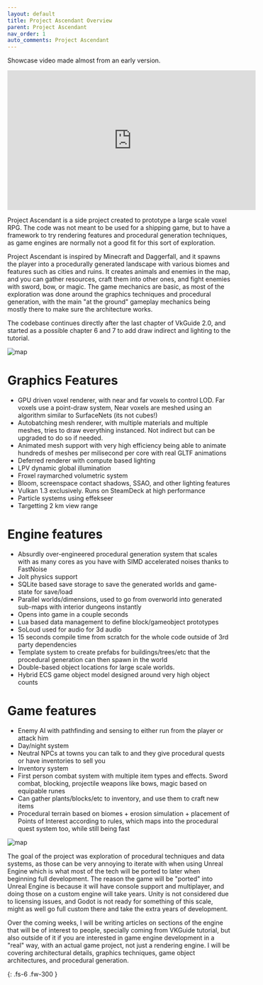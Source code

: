 ```yaml
---
layout: default
title: Project Ascendant Overview
parent: Project Ascendant
nav_order: 1
auto_comments: Project Ascendant
---
```


Showcase video made almost from an early version.
<iframe width="560" height="315" src="https://www.youtube.com/embed/ugsaEypPfn4?si=HkYnio8GM-auuGOV" title="YouTube video player" frameborder="0" allow="accelerometer; autoplay; clipboard-write; encrypted-media; gyroscope; picture-in-picture; web-share" referrerpolicy="strict-origin-when-cross-origin" allowfullscreen></iframe>

Project Ascendant is a side project created to prototype a large scale voxel RPG. The code was not meant to be used for a shipping game, but to have a framework to try rendering features and procedural generation techniques, as game engines are normally not a good fit for this sort of exploration. 

Project Ascendant is inspired by Minecraft and Daggerfall, and it spawns the player into a procedurally generated landscape with various biomes and features such as cities and ruins. It creates animals and enemies in the map, and you can gather resources, craft them into other ones, and fight enemies with sword, bow, or magic. The game mechanics are basic, as most of the exploration was done around the graphics techniques and procedural generation, with the main "at the ground" gameplay mechanics being mostly there to make sure the architecture works. 

The codebase continues directly after the last chapter of VkGuide 2.0, and started as a possible chapter 6 and 7 to add draw indirect and lighting to the tutorial. 


![map]({{site.baseurl}}/diagrams/ascendant/grass.jpg)

# Graphics Features
* GPU driven voxel renderer, with near and far voxels to control LOD. Far voxels use a point-draw system, Near voxels are meshed using an algorithm similar to SurfaceNets (its not cubes!)
* Autobatching mesh renderer, with multiple materials and multiple meshes, tries to draw everything instanced. Not indirect but can be upgraded to do so if needed.
* Animated mesh support with very high efficiency being able to animate hundreds of meshes per milisecond per core with real GLTF animations
* Deferred renderer with compute based lighting
* LPV dynamic global illumination
* Froxel raymarched volumetric system
* Bloom, screenspace contact shadows, SSAO, and other lighting features
* Vulkan 1.3 exclusively. Runs on SteamDeck at high performance
* Particle systems using effekseer
* Targetting 2 km view range

# Engine features
* Absurdly over-engineered procedural generation system that scales with as many cores as you have with SIMD accelerated noises thanks to FastNoise
* Jolt physics support
* SQLite based save storage to save the generated worlds and game-state for save/load
* Parallel worlds/dimensions, used to go from overworld into generated sub-maps with interior dungeons instantly
* Opens into game in a couple seconds
* Lua based data management to define block/gameobject prototypes
* SoLoud used for audio for 3d audio
* 15 seconds compile time from scratch for the whole code outside of 3rd party dependencies
* Template system to create prefabs for buildings/trees/etc that the procedural generation can then spawn in the world
* Double-based object locations for large scale worlds.
* Hybrid ECS game object model designed around very high object counts

# Game features
* Enemy AI with pathfinding and sensing to either run from the player or attack him
* Day/night system
* Neutral NPCs at towns you can talk to and they give procedural quests or have inventories to sell you
* Inventory system
* First person combat system with multiple item types and effects. Sword combat, blocking, projectile weapons like bows, magic based on equipable runes
* Can gather plants/blocks/etc to inventory, and use them to craft new items
* Procedural terrain based on biomes + erosion simulation + placement of Points of Interest according to rules, which maps into the procedural quest system too, while still being fast


![map]({{site.baseurl}}/diagrams/ascendant/mountain_forest.jpg)

The goal of the project was exploration of procedural techniques and data systems, as those can be very annoying to iterate with when using Unreal Engine which is what most of the tech will be ported to later when beginning full development. The reason the game will be "ported" into Unreal Engine is because it will have console support and multiplayer, and doing those on a custom engine will take years. Unity is not considered due to licensing issues, and Godot is not ready for something of this scale, might as well go full custom there and take the extra years of development.

Over the coming weeks, I will be writing articles on sections of the engine that will be of interest to people, specially coming from VKGuide tutorial, but also outside of it if you are interested in game engine development in a "real" way, with an actual game project, not just a rendering engine. I will be covering architectural details, graphics techniques, game object architectures, and procedural generation.





{: .fs-6 .fw-300 }